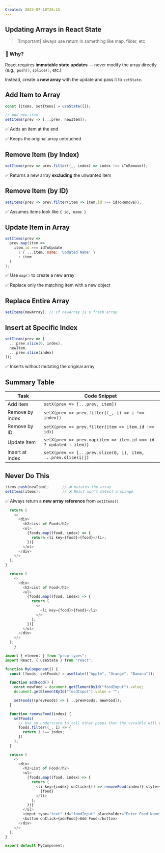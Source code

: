 ```yaml
---
Created: 2025-07-10T20:15
---
```

## Updating Arrays in React State

  

> [!important] always use return in something like map, filder, etc

  

### 🧠 Why?

React requires **immutable state updates** — never modify the array directly (e.g., `push()`, `splice()`, etc.)

Instead, create a **new array** with the update and pass it to `setState`.

  

## Add Item to Array

```JavaScript
const [items, setItems] = useState([]);

// Add new item
setItems(prev => [...prev, newItem]);
```

✅ Adds an item at the end

✅ Keeps the original array untouched

  

## Remove Item (by Index)

```JavaScript
setItems(prev => prev.filter((_, index) => index !== iToRemove));
```

✅ Returns a new array **excluding** the unwanted item

  

## Remove Item (by ID)

```JavaScript
setItems(prev => prev.filter(item => item.id !== idToRemove));
```

✅ Assumes items look like `{ id, name }`

  

## Update Item in Array

```JavaScript
setItems(prev =>
  prev.map(item =>
    item.id === idToUpdate
      ? { ...item, name: 'Updated Name' }
      : item
  )
);
```

✅ Use `map()` to create a new array

✅ Replace only the matching item with a new object

  

## Replace Entire Array

```JavaScript
setItems(newArray); // if newArray is a fresh array
```

  

## Insert at Specific Index

```JavaScript
setItems(prev => [
  ...prev.slice(0, index),
  newItem,
  ...prev.slice(index)
]);
```

✅ Inserts without mutating the original array

  

## Summary Table

|Task|Code Snippet|
|---|---|
|Add item|`setX(prev => [...prev, item])`|
|Remove by index|`setX(prev => prev.filter((_, i) => i !== index))`|
|Remove by ID|`setX(prev => prev.filter(item => item.id !== id))`|
|Update item|`setX(prev => prev.map(item => item.id === id ? updated : item))`|
|Insert at index|`setX(prev => [...prev.slice(0, i), item, ...prev.slice(i)])`|

  

## Never Do This

```JavaScript
items.push(newItem);      // ❌ mutates the array
setItems(items);          // ❌ React won’t detect a change
```

✅ Always return a **new array reference** from `setItems()`

  

```JavaScript
  return (
    <>
      <div>
        <h2>List of Food</h2>
        <ul>
          {foods.map((food, index) => {
            return <li key={food}>{food}</li>;
          })}
        </ul>
      </div>
    </>
  );
}
```

```JavaScript
  return (
    <>
      <div>
        <h2>List of Food</h2>
        <ul>
          {foods.map((food, index) => {
            return (
              <>
                <li key={food}>{food}</li>
              </>
            );
          })}
        </ul>
      </div>
    </>
  );
	}
```

  

```JavaScript
import { element } from "prop-types";
import React, { useState } from "react";

function MyComponent() {
  const [foods, setFoods] = useState(["Apple", "Orange", "Banana"]);

  function addFood() {
    const newFood = document.getElementById("foodInput").value;
    document.getElementById("foodInput").value = "";

    setFoods((prevFoods) => [...prevFoods, newFood]);
  }

  function removeFood(index) {
    setFoods(
      // Use an underscore to tell other peeps that the vvraible will not be used
      foods.filter((_, i) => {
        return i !== index;
      })
    );
  }

  return (
    <>
      <div>
        <h2>List of Food</h2>
        <ul>
          {foods.map((food, index) => {
            return (
              <li key={index} onClick={() => removeFood(index)} style={{cursor: "pointer"}}>
                {food}
              </li>
            );
          })}
        </ul>
        <input type="text" id="foodInput" placeholder="Enter Food Name" />
        <button onClick={addFood}>Add Food</button>
      </div>
    </>
  );
}

export default MyComponent;
```